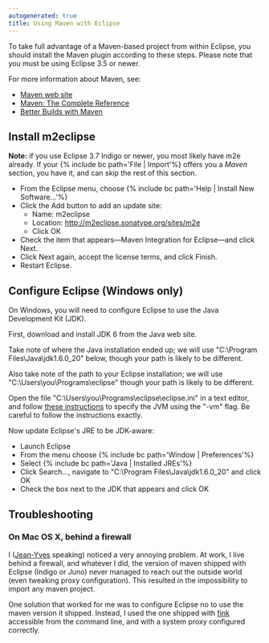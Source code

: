 ```yaml
---
autogenerated: true
title: Using Maven with Eclipse
---
```


To take full advantage of a Maven-based project from within Eclipse, you should install the Maven plugin according to these steps. Please note that you must be using Eclipse 3.5 or newer.

For more information about Maven, see:

-   [Maven web site](http://maven.apache.org/)
-   [Maven: The Complete Reference](http://www.sonatype.com/books/mvnref-book/reference/public-book.html)
-   [Better Builds with Maven](http://www.maestrodev.com/better-builds-with-maven/0-about-this-guide)

## Install m2eclipse

**Note:** if you use Eclipse 3.7 Indigo or newer, you most likely have m2e already. If your {% include bc path='File | Import'%} offers you a *Maven* section, you have it, and can skip the rest of this section.

-   From the Eclipse menu, choose {% include bc path='Help | Install New Software...'%}
-   Click the Add button to add an update site:
    -   Name: m2eclipse
    -   Location: http://m2eclipse.sonatype.org/sites/m2e
    -   Click OK
-   Check the item that appears—Maven Integration for Eclipse—and click Next.
-   Click Next again, accept the license terms, and click Finish.
-   Restart Eclipse.

## Configure Eclipse (Windows only)

On Windows, you will need to configure Eclipse to use the Java Development Kit (JDK).

First, download and install JDK 6 from the Java web site.

Take note of where the Java installation ended up; we will use "C:\\Program Files\\Java\\jdk1.6.0\_20" below, though your path is likely to be different.

Also take note of the path to your Eclipse installation; we will use "C:\\Users\\you\\Programs\\eclipse" though your path is likely to be different.

Open the file "C:\\Users\\you\\Programs\\eclipse\\eclipse.ini" in a text editor, and follow [these instructions](http://wiki.eclipse.org/Eclipse.ini#specifying-the-jvm) to specify the JVM using the "-vm" flag. Be careful to follow the instructions exactly.

Now update Eclipse's JRE to be JDK-aware:

-   Launch Eclipse
-   From the menu choose {% include bc path='Window | Preferences'%}
-   Select {% include bc path='Java | Installed JREs'%}
-   Click Search..., navigate to "C:\\Program Files\\Java\\jdk1.6.0\_20" and click OK
-   Check the box next to the JDK that appears and click OK

## Troubleshooting

### On Mac OS X, behind a firewall

I ([Jean-Yves](/users/tinevez) speaking) noticed a very annoying problem. At work, I live behind a firewall, and whatever I did, the version of maven shipped with Eclipse (Indigo or Juno) never managed to reach out the outside world (even tweaking proxy configuration). This resulted in the impossibility to import any maven project.

One solution that worked for me was to configure Eclipse no to use the maven version it shipped. Instead, I used the one shipped with [fink](http://pdb.finkproject.org/pdb/package.php/maven) accessible from the command line, and with a system proxy configured correctly.
